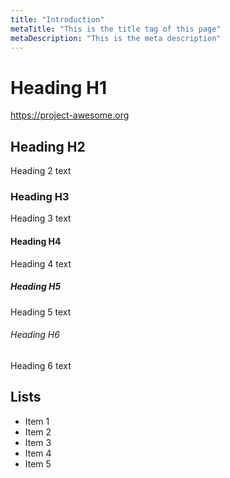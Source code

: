 ```yaml
---
title: "Introduction"
metaTitle: "This is the title tag of this page"
metaDescription: "This is the meta description"
---
```


# Heading H1
https://project-awesome.org

## Heading H2
Heading 2 text

### Heading H3
Heading 3 text

#### Heading H4
Heading 4 text

##### Heading H5
Heading 5 text

###### Heading H6
Heading 6 text

## Lists
- Item 1
- Item 2
- Item 3
- Item 4
- Item 5
